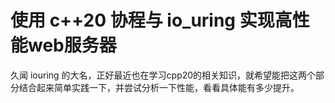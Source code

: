 # 使用 c++20 协程与 io_uring 实现高性能web服务器

久闻 iouring 的大名，正好最近也在学习cpp20的相关知识，就希望能把这两个部分结合起来简单实践一下，并尝试分析一下性能，看看具体能有多少提升。